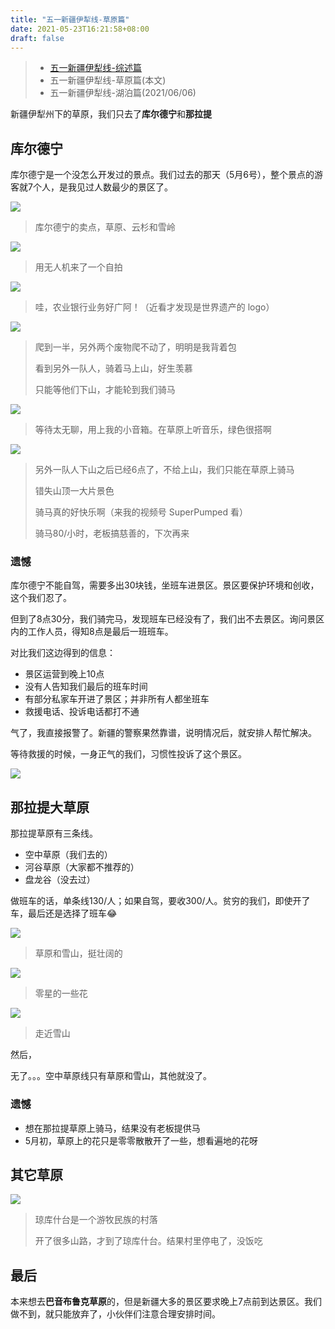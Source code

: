 ```yaml
---
title: "五一新疆伊犁线-草原篇"
date: 2021-05-23T16:21:58+08:00
draft: false
---
```


> * [五一新疆伊犁线-综述篇](https://studymakesmehappy.club/posts/%E4%BA%94%E4%B8%80%E6%96%B0%E7%96%86%E4%BC%8A%E7%8A%81%E7%BA%BF-%E7%BB%BC%E8%BF%B0%E7%AF%87/)
> * 五一新疆伊犁线-草原篇(本文)
> * 五一新疆伊犁线-湖泊篇(2021/06/06)

新疆伊犁州下的草原，我们只去了**库尔德宁**和**那拉提**

## 库尔德宁

库尔德宁是一个没怎么开发过的景点。我们过去的那天（5月6号），整个景点的游客就7个人，是我见过人数最少的景区了。

![](/images/五一新疆伊犁线/草原篇/库尔德宁无人机.jpg)
> 库尔德宁的卖点，草原、云杉和雪岭
>
![](/images/五一新疆伊犁线/草原篇/库尔德宁无人机自拍.jpg)
> 用无人机来了一个自拍
>
![](/images/五一新疆伊犁线/草原篇/库尔德宁碑.jpg)
> 哇，农业银行业务好广阿！（近看才发现是世界遗产的 logo）
>
![](/images/五一新疆伊犁线/草原篇/库尔德宁半山腰.jpg)
> 爬到一半，另外两个废物爬不动了，明明是我背着包
>
> 看到另外一队人，骑着马上山，好生羡慕
>
> 只能等他们下山，才能轮到我们骑马
>
![](/images/五一新疆伊犁线/草原篇/库尔德宁B&O.jpg)
> 等待太无聊，用上我的小音箱。在草原上听音乐，绿色很搭啊
>
![](/images/五一新疆伊犁线/草原篇/库尔德宁骑马.jpg)
> 另外一队人下山之后已经6点了，不给上山，我们只能在草原上骑马
>
> 错失山顶一大片景色
>
> 骑马真的好快乐啊（来我的视频号 SuperPumped 看）
>
> 骑马80/小时，老板搞慈善的，下次再来

### 遗憾

库尔德宁不能自驾，需要多出30块钱，坐班车进景区。景区要保护环境和创收，这个我们忍了。

但到了8点30分，我们骑完马，发现班车已经没有了，我们出不去景区。询问景区内的工作人员，得知8点是最后一班班车。

对比我们这边得到的信息：

* 景区运营到晚上10点
* 没有人告知我们最后的班车时间
* 有部分私家车开进了景区；并非所有人都坐班车
* 救援电话、投诉电话都打不通

气了，我直接报警了。新疆的警察果然靠谱，说明情况后，就安排人帮忙解决。

等待救援的时候，一身正气的我们，习惯性投诉了这个景区。

![](/images/五一新疆伊犁线/草原篇/库尔德宁举报.jpg)


## 那拉提大草原

那拉提草原有三条线。

* 空中草原（我们去的）
* 河谷草原（大家都不推荐的）
* 盘龙谷（没去过）

做班车的话，单条线130/人；如果自驾，要收300/人。贫穷的我们，即使开了车，最后还是选择了班车😂

![](/images/五一新疆伊犁线/草原篇/那拉提空中草原.jpg)
> 草原和雪山，挺壮阔的

![](/images/五一新疆伊犁线/草原篇/那拉提花.jpg)
> 零星的一些花
>
![](/images/五一新疆伊犁线/草原篇/那拉提草原和雪山.jpg)
> 走近雪山

然后，

无了。。。空中草原线只有草原和雪山，其他就没了。

### 遗憾

* 想在那拉提草原上骑马，结果没有老板提供马
* 5月初，草原上的花只是零零散散开了一些，想看遍地的花呀


## 其它草原

![](/images/五一新疆伊犁线/草原篇/琼库什台.jpg)
> 琼库什台是一个游牧民族的村落
>
> 开了很多山路，才到了琼库什台。结果村里停电了，没饭吃
>

## 最后

本来想去**巴音布鲁克草原**的，但是新疆大多的景区要求晚上7点前到达景区。我们做不到，就只能放弃了，小伙伴们注意合理安排时间。





